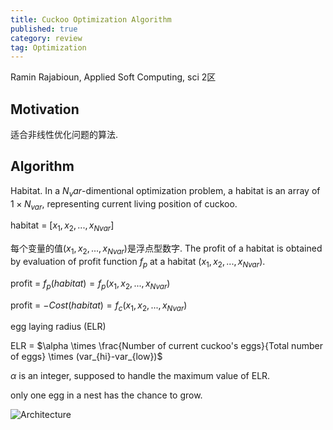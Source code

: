```yaml
---
title: Cuckoo Optimization Algorithm
published: true
category: review
tag: Optimization
---
```


Ramin Rajabioun, Applied Soft Computing, sci 2区

## Motivation

适合非线性优化问题的算法.

## Algorithm

Habitat. In a $N_var$-dimentional optimization problem, a habitat is an array of $1\times N_{var}$, representing current living position of cuckoo.

habitat = [$x_1, x_2, ..., x_{Nvar}$]

每个变量的值($x_1, x_2, ..., x_{Nvar}$)是浮点型数字. The profit of a habitat is obtained by evaluation of profit function $f_p$ at a habitat ($x_1, x_2, ..., x_{Nvar}$).

profit = $f_p(habitat)=f_p(x_1, x_2, ..., x_{Nvar})$

profit = $-Cost(habitat)=f_c(x_1, x_2, ..., x_{Nvar})$

egg laying radius (ELR)

ELR = $\alpha \times \frac{Number of current cuckoo's eggs}{Total number of eggs} \times (var_{hi}-var_{low})$

$\alpha$ is an integer, supposed to handle the maximum value of ELR.

only one egg in a nest has the chance to grow.

![Architecture](http://plusnet.cn/assets/include/cuckoo_algorithm.png)
